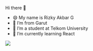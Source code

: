 Hi there 👋

- 😄 My name is Rizky Akbar G
- 🔭 I’m from Garut
- 👯 I’m a student at Telkom University
- 🌱 I’m currently learning React

<a href="https://github.com/riakgu">
  <img align="center" src="https://github-readme-stats.vercel.app/api/top-langs/?username=riakgu&layout=compact&theme=chartreuse-dark&langs_count=8" />
</a>
